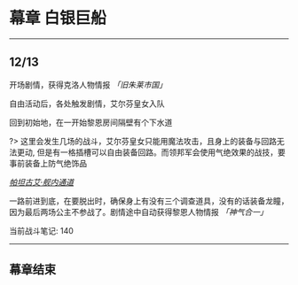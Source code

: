 # 幕章 白银巨船

---

## 12/13

开场剧情，获得克洛人物情报 *「旧朱莱市国」*

自由活动后，各处触发剧情，艾尔芬皇女入队

回到初始地，在一开始黎恩房间隔壁有个下水道

?> 这里会发生几场的战斗，艾尔芬皇女只能用魔法攻击，且身上的装备与回路无法更动, 但是有一格插槽可以自由装备回路。而领邦军会使用气绝效果的战技，要事前装备上防气绝饰品

*[帕坦古艾‧舰内通道](/game/TheLegendOfHeroes/SenNoKiseki2/locations/帕坦古艾‧舰内通道.md#帕坦古艾舰内通道)*

一路前进到底，在要脱出时，确保身上有没有三个调查道具，没有的话装备龙瞳，因为最后两场公主不参战了。剧情途中自动获得黎恩人物情报 *「神气合一」*

当前战斗笔记: 140

---

## 幕章结束